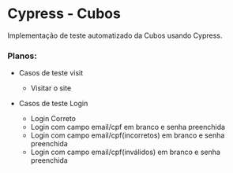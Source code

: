 # Cypress - Cubos

 Implementação de teste automatizado da Cubos usando Cypress. 
 
 ### Planos:
 
 - Casos de teste visit
    - Visitar o site 

 - Casos de teste Login
    - Login Correto
    - Login com campo email/cpf em branco e senha preenchida
    - Login com campo email/cpf(incorretos) em branco e senha preenchida
    - Login com campo email/cpf(inválidos) em branco e senha preenchida
    
